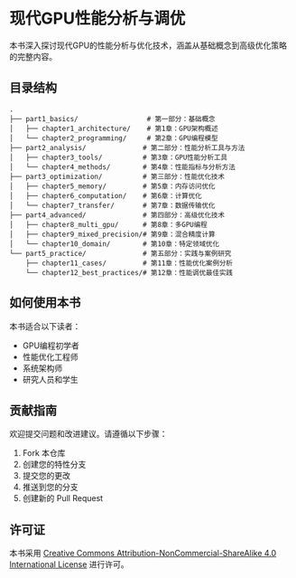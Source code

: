 # 现代GPU性能分析与调优

本书深入探讨现代GPU的性能分析与优化技术，涵盖从基础概念到高级优化策略的完整内容。

## 目录结构

```
.
├── part1_basics/                 # 第一部分：基础概念
│   ├── chapter1_architecture/    # 第1章：GPU架构概述
│   └── chapter2_programming/     # 第2章：GPU编程模型
├── part2_analysis/              # 第二部分：性能分析工具与方法
│   ├── chapter3_tools/          # 第3章：GPU性能分析工具
│   └── chapter4_methods/        # 第4章：性能指标与分析方法
├── part3_optimization/          # 第三部分：性能优化技术
│   ├── chapter5_memory/         # 第5章：内存访问优化
│   ├── chapter6_computation/    # 第6章：计算优化
│   └── chapter7_transfer/       # 第7章：数据传输优化
├── part4_advanced/              # 第四部分：高级优化技术
│   ├── chapter8_multi_gpu/      # 第8章：多GPU编程
│   ├── chapter9_mixed_precision/# 第9章：混合精度计算
│   └── chapter10_domain/        # 第10章：特定领域优化
└── part5_practice/              # 第五部分：实践与案例研究
    ├── chapter11_cases/         # 第11章：性能优化案例分析
    └── chapter12_best_practices/# 第12章：性能调优最佳实践
```

## 如何使用本书

本书适合以下读者：
- GPU编程初学者
- 性能优化工程师
- 系统架构师
- 研究人员和学生

## 贡献指南

欢迎提交问题和改进建议。请遵循以下步骤：
1. Fork 本仓库
2. 创建您的特性分支
3. 提交您的更改
4. 推送到您的分支
5. 创建新的 Pull Request

## 许可证

本书采用 [Creative Commons Attribution-NonCommercial-ShareAlike 4.0 International License](https://creativecommons.org/licenses/by-nc-sa/4.0/) 进行许可。